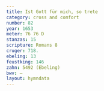 ```yaml
---
title: Ist Gott für mich, so trete
category: cross and comfort
number: 82
year: 1653
meter: 76 76 D
stanzas: 15
scripture: Romans 8
cruger: 718.
ebeling: 13
feustking: 146
zahn: 5492 (Ebeling)
bwv: —
layout: hymndata
---
```

<br>

